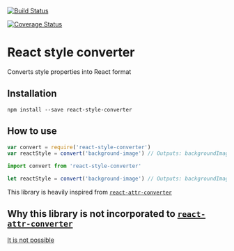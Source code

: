 [![Build Status](https://travis-ci.org/subhojit777/react-style-converter.svg?branch=master)](https://travis-ci.org/subhojit777/react-style-converter)

[![Coverage Status](https://coveralls.io/repos/github/subhojit777/react-style-converter/badge.svg?branch=master)](https://coveralls.io/github/subhojit777/react-style-converter?branch=master)

# React style converter

Converts style properties into React format

## Installation

`npm install --save react-style-converter`

## How to use

```js
var convert = require('react-style-converter')
var reactStyle = convert('background-image') // Outputs: backgroundImage
```

```js
import convert from 'react-style-converter'

let reactStyle = convert('background-image') // Outputs: backgroundImage
```

This library is heavily inspired from [`react-attr-converter`](https://github.com/noraesae/react-attr-converter)

## Why this library is not incorporated to [`react-attr-converter`](https://github.com/noraesae/react-attr-converter)

[It is not possible](https://github.com/noraesae/react-attr-converter/issues/2)
